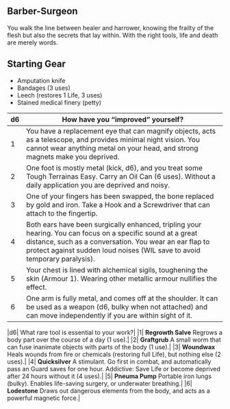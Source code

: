 ## Barber-Surgeon

You walk the line between healer and harrower, knowing the frailty of the flesh
but also the secrets that lay within. With the right tools, life and death are merely
words.

## Starting Gear
* Amputation knife
* Bandages (3 uses)
* Leech (restores 1 Life, 3 uses)
* Stained medical finery (petty)

|d6| How have you “improved” yourself?|
|-----|-----|
|1| You have a replacement eye that can magnify objects, acts as a telescope, and provides minimal night vision. You cannot wear anything metal on your head, and strong magnets make you deprived.|
|2| One foot is mostly metal (kick, d6), and you treat some Tough Terrainas Easy. Carry an Oil Can (6 uses). Without a daily application you are deprived and noisy.|
|3| One of your fingers has been swapped, the bone replaced by gold and iron. Take a Hook and a Screwdriver that can attach to the fingertip.|
|4| Both ears have been surgically enhanced, tripling your hearing. You can focus on a specific sound at a great distance, such as a conversation. You wear an ear flap to protect against sudden loud noises (WIL save to avoid temporary paralysis).|
|5| Your chest is lined with alchemical sigils, toughening the skin (Armour 1). Wearing other metallic armour nullifies the effect.|
|6| One arm is fully metal, and comes off at the shoulder. It can be used as a weapon (d6, bulky when not attached) and can move independently if you are within sight of it.|

|d6| What rare tool is essential to your work?|
|1| **Regrowth Salve** Regrows a body part over the course of a day (1 use).|
|2| **Graftgrub** A small worm that can fuse inanimate objects with parts of the body (1 use).|
|3| **Woundwax** Heals wounds from fire or chemicals (restoring full Life), but nothing else (2 uses).|
|4| **Quicksilver** A stimulant. Go first in combat, and automatically pass an Guard saves for one hour. Addictive: Save Life or become deprived after 24 hours without it (4 uses).|
|5| **Pneuma Pump** Portable iron lungs (bulky). Enables life-saving surgery, or underwater breathing.|
|6| **Lodestone** Draws out dangerous elements from the body, and acts as a powerful magnetic force.|
